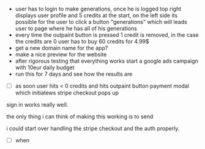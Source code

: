 - user has to login to make generations, once he is logged top right displays user profile and 5 credits at the start, on the left side its possible for the user to click a button "generations" which will leads user to page where he has all of his generations
- every time the outpaint button is pressed 1 credit is removed, in the case the credits are 0 user has to buy 60 credits for 4.99$ 
- get a new domain name for the app? 
- make a nice preview for the website
- after rigorous testing that everything works start a google ads campaign with 10eur daily budget
- run this for 7 days and see how the results are

- [ ] as soon user hits < 0 credits and hits outpaint button payment modal which initiatews stripe checkout pops up

sign in works really well.


the only thing i can think of making this working is to send 


i could start over handling the stripe checkout and the auth properly. 



- [ ] when  